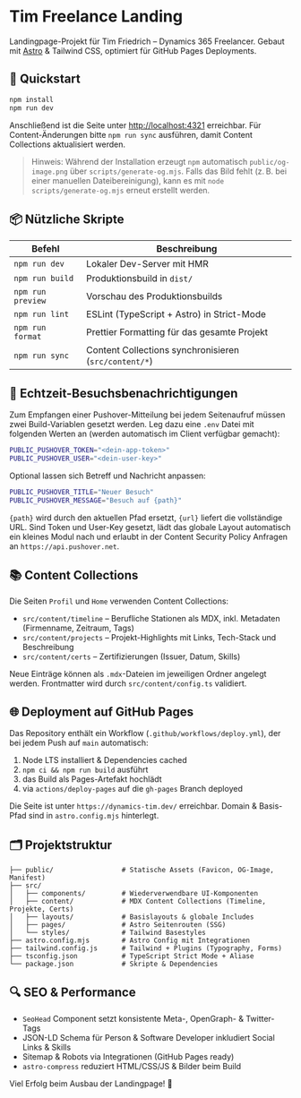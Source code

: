 # Tim Freelance Landing

Landingpage-Projekt für Tim Friedrich – Dynamics 365 Freelancer. Gebaut mit [Astro](https://astro.build) & Tailwind CSS, optimiert für GitHub Pages Deployments.

## 🚀 Quickstart

```bash
npm install
npm run dev
```

Anschließend ist die Seite unter [http://localhost:4321](http://localhost:4321) erreichbar. Für Content-Änderungen bitte `npm run sync` ausführen, damit Content Collections aktualisiert werden.

> Hinweis: Während der Installation erzeugt `npm` automatisch `public/og-image.png` über `scripts/generate-og.mjs`. Falls das Bild fehlt (z. B. bei einer manuellen Dateibereinigung), kann es mit `node scripts/generate-og.mjs` erneut erstellt werden.

## 📦 Nützliche Skripte

| Befehl            | Beschreibung                                              |
| ----------------- | --------------------------------------------------------- |
| `npm run dev`     | Lokaler Dev-Server mit HMR                                |
| `npm run build`   | Produktionsbuild in `dist/`                               |
| `npm run preview` | Vorschau des Produktionsbuilds                            |
| `npm run lint`    | ESLint (TypeScript + Astro) in Strict-Mode                |
| `npm run format`  | Prettier Formatting für das gesamte Projekt               |
| `npm run sync`    | Content Collections synchronisieren (`src/content/*`)     |

## 🔔 Echtzeit-Besuchsbenachrichtigungen

Zum Empfangen einer Pushover-Mitteilung bei jedem Seitenaufruf müssen zwei Build-Variablen gesetzt werden. Leg dazu eine `.env` Datei mit folgenden Werten an (werden automatisch im Client verfügbar gemacht):

```bash
PUBLIC_PUSHOVER_TOKEN="<dein-app-token>"
PUBLIC_PUSHOVER_USER="<dein-user-key>"
```

Optional lassen sich Betreff und Nachricht anpassen:

```bash
PUBLIC_PUSHOVER_TITLE="Neuer Besuch"
PUBLIC_PUSHOVER_MESSAGE="Besuch auf {path}"
```

`{path}` wird durch den aktuellen Pfad ersetzt, `{url}` liefert die vollständige URL. Sind Token und User-Key gesetzt, lädt das globale Layout automatisch ein kleines Modul nach und erlaubt in der Content Security Policy Anfragen an `https://api.pushover.net`.

## 📚 Content Collections

Die Seiten `Profil` und `Home` verwenden Content Collections:

- `src/content/timeline` – Berufliche Stationen als MDX, inkl. Metadaten (Firmenname, Zeitraum, Tags)
- `src/content/projects` – Projekt-Highlights mit Links, Tech-Stack und Beschreibung
- `src/content/certs` – Zertifizierungen (Issuer, Datum, Skills)

Neue Einträge können als `.mdx`-Dateien im jeweiligen Ordner angelegt werden. Frontmatter wird durch `src/content/config.ts` validiert.

## 🌐 Deployment auf GitHub Pages

Das Repository enthält ein Workflow (`.github/workflows/deploy.yml`), der bei jedem Push auf `main` automatisch:

1. Node LTS installiert & Dependencies cached
2. `npm ci && npm run build` ausführt
3. das Build als Pages-Artefakt hochlädt
4. via `actions/deploy-pages` auf die `gh-pages` Branch deployed

Die Seite ist unter `https://dynamics-tim.dev/` erreichbar. Domain & Basis-Pfad sind in `astro.config.mjs` hinterlegt.

## 🗂️ Projektstruktur

```
├── public/                 # Statische Assets (Favicon, OG-Image, Manifest)
├── src/
│   ├── components/         # Wiederverwendbare UI-Komponenten
│   ├── content/            # MDX Content Collections (Timeline, Projekte, Certs)
│   ├── layouts/            # Basislayouts & globale Includes
│   ├── pages/              # Astro Seitenrouten (SSG)
│   └── styles/             # Tailwind Basestyles
├── astro.config.mjs        # Astro Config mit Integrationen
├── tailwind.config.js      # Tailwind + Plugins (Typography, Forms)
├── tsconfig.json           # TypeScript Strict Mode + Aliase
└── package.json            # Skripte & Dependencies
```

## 🔍 SEO & Performance

- `SeoHead` Component setzt konsistente Meta-, OpenGraph- & Twitter-Tags
- JSON-LD Schema für Person & Software Developer inkludiert Social Links & Skills
- Sitemap & Robots via Integrationen (GitHub Pages ready)
- `astro-compress` reduziert HTML/CSS/JS & Bilder beim Build

Viel Erfolg beim Ausbau der Landingpage! 💼

